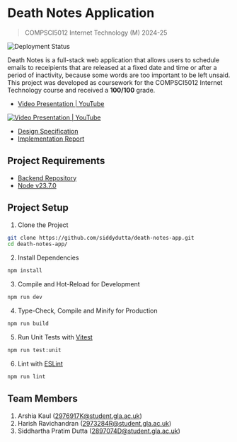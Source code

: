 # Death Notes Application

> COMPSCI5012 Internet Technology (M) 2024-25

![Deployment Status](https://deploy-badge.vercel.app/?url=https://www.deathnotes.tech/&name=Application)

Death Notes is a full-stack web application that allows users to schedule emails to receipients that are released at a fixed date and time or after a period of inactivity, because some words are too important to be left unsaid. This project was developed as coursework for the COMPSCI5012 Internet Technology course and received a **100/100** grade.

- [Video Presentation | YouTube](https://www.youtube.com/watch?v=XeNMqyVeO-Q)

[![Video Presentation | YouTube](https://img.youtube.com/vi/XeNMqyVeO-Q/0.jpg)](https://www.youtube.com/watch?v=XeNMqyVeO-Q)
- [Design Specification](/artefacts/Design-Specification.pdf)
- [Implementation Report](/artefacts/Implementation-Report.pdf)

## Project Requirements

- [Backend Repository](https://github.com/siddydutta/death-notes)
- [Node v23.7.0](https://nodejs.org/en/blog/release/v23.7.0)

## Project Setup

1. Clone the Project

```sh
git clone https://github.com/siddydutta/death-notes-app.git
cd death-notes-app/
```

2. Install Dependencies

```sh
npm install
```

3. Compile and Hot-Reload for Development

```sh
npm run dev
```

4. Type-Check, Compile and Minify for Production

```sh
npm run build
```

5. Run Unit Tests with [Vitest](https://vitest.dev/)

```sh
npm run test:unit
```

6. Lint with [ESLint](https://eslint.org/)

```sh
npm run lint
```

## Team Members

1. Arshia Kaul (2976917K@student.gla.ac.uk)
2. Harish Ravichandran (2973284R@student.gla.ac.uk)
3. Siddhartha Pratim Dutta (2897074D@student.gla.ac.uk)
